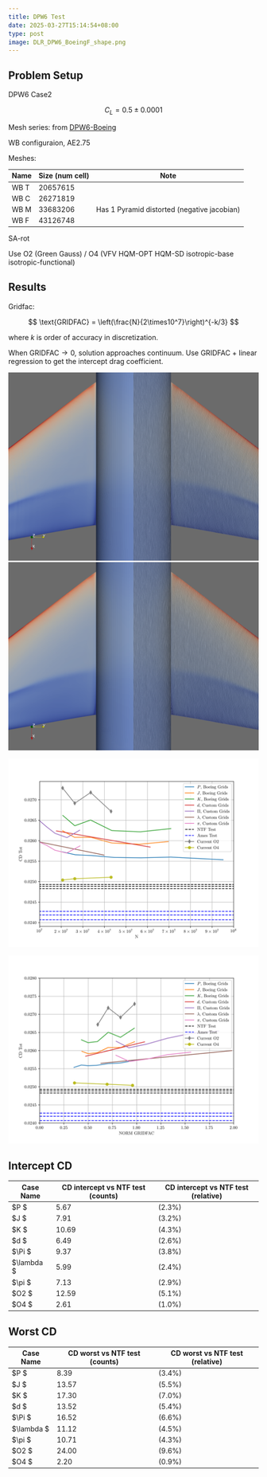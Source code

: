 ```yaml
---
title: DPW6 Test
date: 2025-03-27T15:14:54+08:00
type: post
image: DLR_DPW6_BoeingF_shape.png
---
```


## Problem Setup

DPW6 Case2

$$
C_L=0.5\pm0.0001
$$

Mesh series: from [DPW6-Boeing](https://dpw.larc.nasa.gov/DPW6/Boeing_Babcock_Unstructured_CC.REV00/WB-AE2.75/)

WB configuraion, AE2.75

Meshes:

| Name | Size (num cell) | Note                                        |
| ---- | --------------- | ------------------------------------------- |
| WB T | 20657615        |                                             |
| WB C | 26271819        |                                             |
| WB M | 33683206        | Has 1 Pyramid distorted (negative jacobian) |
| WB F | 43126748        |                                             |

SA-rot

Use O2 (Green Gauss) / O4 (VFV HQM-OPT HQM-SD isotropic-base isotropic-functional) 

## Results

Gridfac: 

$$
\text{GRIDFAC} = \left(\frac{N}{2\times10^7}\right)^{-k/3}
$$

where $k$ is order of accuracy in discretization.

When $\text{GRIDFAC}\rightarrow0$, solution approaches continuum. Use $\text{GRIDFAC}$ + linear regression to get the intercept drag coefficient.

![O2-friction](O2_F_P0.png) ![O4-friction](O4_F_P0.png)

![CD-grid size](crm_BoeingSeries_CDGS.png)

![CD-GRIDFAC](crm_BoeingSeries_CDGF.png)

## Intercept CD



| Case Name          | CD intercept vs NTF test (counts) | CD intercept vs NTF test (relative) |
| ------------------ | --------------------------------- | ----------------------------------- |
| $P               $ | 5.67                              | \(2.3\%\)                           |
| $J               $ | 7.91                              | \(3.2\%\)                           |
| $K               $ | 10.69                             | \(4.3\%\)                           |
| $d               $ | 6.49                              | \(2.6\%\)                           |
| $\Pi             $ | 9.37                              | \(3.8\%\)                           |
| $\lambda         $ | 5.99                              | \(2.4\%\)                           |
| $\pi             $ | 7.13                              | \(2.9\%\)                           |
| $O2              $ | 12.59                             | \(5.1\%\)                           |
| $O4              $ | 2.61                              | \(1.0\%\)                           |

## Worst CD



| Case Name          | CD worst vs NTF test (counts) | CD worst vs NTF test (relative) |
| ------------------ | ----------------------------- | ------------------------------- |
| $P               $ | 8.39                          | \(3.4\%\)                       |
| $J               $ | 13.57                         | \(5.5\%\)                       |
| $K               $ | 17.30                         | \(7.0\%\)                       |
| $d               $ | 13.52                         | \(5.4\%\)                       |
| $\Pi             $ | 16.52                         | \(6.6\%\)                       |
| $\lambda         $ | 11.12                         | \(4.5\%\)                       |
| $\pi             $ | 10.71                         | \(4.3\%\)                       |
| $O2              $ | 24.00                         | \(9.6\%\)                       |
| $O4              $ | 2.20                          | \(0.9\%\)                       |

